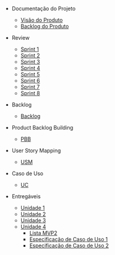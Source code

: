 - Documentação do Projeto

  - [Visão do Produto](./wiki/visaoProduto.md)
  - [Backlog do Produto](./wiki/backlogProduto.md)

- Review

  - [Sprint 1](./wiki/sprint01.md)
  - [Sprint 2](./wiki/sprint02.md)
  - [Sprint 3](./wiki/sprint03.md)
  - [Sprint 4](./wiki/sprint04.md)
  - [Sprint 5](./wiki/sprint05.md)
  - [Sprint 6](./wiki/sprint06.md)
  - [Sprint 7](./wiki/sprint07.md)
  - [Sprint 8](./wiki/sprint08.md)

- Backlog

  - [Backlog](./wiki/backlog.md)

- Product Backlog Building

  - [PBB](./wiki/pbb.md)

- User Story Mapping

  - [USM](./wiki/usm.md)

- Caso de Uso

  - [UC](./wiki/uc.md)

- Entregáveis
  - [Unidade 1](./wiki/unidade1.md)
  - [Unidade 2](./wiki/unidade2.md)
  - [Unidade 3](./wiki/unidade3.md)
  - [Unidade 4](./wiki/unidade4.md)
    - [Lista MVP2](./wiki/pagesUnidade4/listaMVP2.md)
    - [Especificação de Caso de Uso 1](./wiki/pagesUnidade4/especificacaoDeCasoDeUso1.md)
    - [Especificação de Caso de Uso 2](./wiki/pagesUnidade4/especificacaoDeCasoDeUso2.md)
